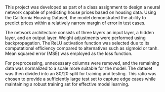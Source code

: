 This project was developed as part of a class assignment to design a neural network capable of predicting house prices based on housing data. Using the California Housing Dataset, the model demonstrated the ability to predict prices within a relatively narrow margin of error in test cases.

The network architecture consists of three layers an input layer, a hidden layer, and an output layer. Weight adjustments were performed using backpropagation. The ReLU activation function was selected due to its computational efficiency compared to alternatives such as sigmoid or tanh. Mean squared error (MSE) was employed as the loss function.

For preprocessing, unnecessary columns were removed, and the remaining data was normalized to a scale more suitable for the model. The dataset was then divided into an 80/20 split for training and testing. This ratio was chosen to provide a sufficiently large test set to capture edge cases while maintaining a robust training set for effective model learning.